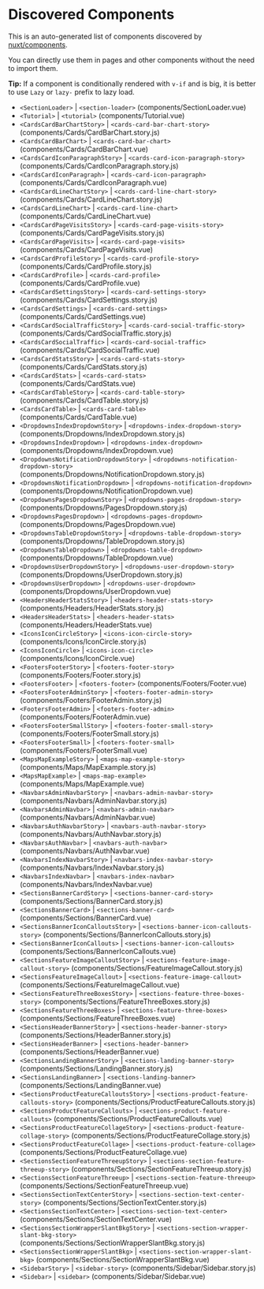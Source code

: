 # Discovered Components

This is an auto-generated list of components discovered by [nuxt/components](https://github.com/nuxt/components).

You can directly use them in pages and other components without the need to import them.

**Tip:** If a component is conditionally rendered with `v-if` and is big, it is better to use `Lazy` or `lazy-` prefix to lazy load.

- `<SectionLoader>` | `<section-loader>` (components/SectionLoader.vue)
- `<Tutorial>` | `<tutorial>` (components/Tutorial.vue)
- `<CardsCardBarChartStory>` | `<cards-card-bar-chart-story>` (components/Cards/CardBarChart.story.js)
- `<CardsCardBarChart>` | `<cards-card-bar-chart>` (components/Cards/CardBarChart.vue)
- `<CardsCardIconParagraphStory>` | `<cards-card-icon-paragraph-story>` (components/Cards/CardIconParagraph.story.js)
- `<CardsCardIconParagraph>` | `<cards-card-icon-paragraph>` (components/Cards/CardIconParagraph.vue)
- `<CardsCardLineChartStory>` | `<cards-card-line-chart-story>` (components/Cards/CardLineChart.story.js)
- `<CardsCardLineChart>` | `<cards-card-line-chart>` (components/Cards/CardLineChart.vue)
- `<CardsCardPageVisitsStory>` | `<cards-card-page-visits-story>` (components/Cards/CardPageVisits.story.js)
- `<CardsCardPageVisits>` | `<cards-card-page-visits>` (components/Cards/CardPageVisits.vue)
- `<CardsCardProfileStory>` | `<cards-card-profile-story>` (components/Cards/CardProfile.story.js)
- `<CardsCardProfile>` | `<cards-card-profile>` (components/Cards/CardProfile.vue)
- `<CardsCardSettingsStory>` | `<cards-card-settings-story>` (components/Cards/CardSettings.story.js)
- `<CardsCardSettings>` | `<cards-card-settings>` (components/Cards/CardSettings.vue)
- `<CardsCardSocialTrafficStory>` | `<cards-card-social-traffic-story>` (components/Cards/CardSocialTraffic.story.js)
- `<CardsCardSocialTraffic>` | `<cards-card-social-traffic>` (components/Cards/CardSocialTraffic.vue)
- `<CardsCardStatsStory>` | `<cards-card-stats-story>` (components/Cards/CardStats.story.js)
- `<CardsCardStats>` | `<cards-card-stats>` (components/Cards/CardStats.vue)
- `<CardsCardTableStory>` | `<cards-card-table-story>` (components/Cards/CardTable.story.js)
- `<CardsCardTable>` | `<cards-card-table>` (components/Cards/CardTable.vue)
- `<DropdownsIndexDropdownStory>` | `<dropdowns-index-dropdown-story>` (components/Dropdowns/IndexDropdown.story.js)
- `<DropdownsIndexDropdown>` | `<dropdowns-index-dropdown>` (components/Dropdowns/IndexDropdown.vue)
- `<DropdownsNotificationDropdownStory>` | `<dropdowns-notification-dropdown-story>` (components/Dropdowns/NotificationDropdown.story.js)
- `<DropdownsNotificationDropdown>` | `<dropdowns-notification-dropdown>` (components/Dropdowns/NotificationDropdown.vue)
- `<DropdownsPagesDropdownStory>` | `<dropdowns-pages-dropdown-story>` (components/Dropdowns/PagesDropdown.story.js)
- `<DropdownsPagesDropdown>` | `<dropdowns-pages-dropdown>` (components/Dropdowns/PagesDropdown.vue)
- `<DropdownsTableDropdownStory>` | `<dropdowns-table-dropdown-story>` (components/Dropdowns/TableDropdown.story.js)
- `<DropdownsTableDropdown>` | `<dropdowns-table-dropdown>` (components/Dropdowns/TableDropdown.vue)
- `<DropdownsUserDropdownStory>` | `<dropdowns-user-dropdown-story>` (components/Dropdowns/UserDropdown.story.js)
- `<DropdownsUserDropdown>` | `<dropdowns-user-dropdown>` (components/Dropdowns/UserDropdown.vue)
- `<HeadersHeaderStatsStory>` | `<headers-header-stats-story>` (components/Headers/HeaderStats.story.js)
- `<HeadersHeaderStats>` | `<headers-header-stats>` (components/Headers/HeaderStats.vue)
- `<IconsIconCircleStory>` | `<icons-icon-circle-story>` (components/Icons/IconCircle.story.js)
- `<IconsIconCircle>` | `<icons-icon-circle>` (components/Icons/IconCircle.vue)
- `<FootersFooterStory>` | `<footers-footer-story>` (components/Footers/Footer.story.js)
- `<FootersFooter>` | `<footers-footer>` (components/Footers/Footer.vue)
- `<FootersFooterAdminStory>` | `<footers-footer-admin-story>` (components/Footers/FooterAdmin.story.js)
- `<FootersFooterAdmin>` | `<footers-footer-admin>` (components/Footers/FooterAdmin.vue)
- `<FootersFooterSmallStory>` | `<footers-footer-small-story>` (components/Footers/FooterSmall.story.js)
- `<FootersFooterSmall>` | `<footers-footer-small>` (components/Footers/FooterSmall.vue)
- `<MapsMapExampleStory>` | `<maps-map-example-story>` (components/Maps/MapExample.story.js)
- `<MapsMapExample>` | `<maps-map-example>` (components/Maps/MapExample.vue)
- `<NavbarsAdminNavbarStory>` | `<navbars-admin-navbar-story>` (components/Navbars/AdminNavbar.story.js)
- `<NavbarsAdminNavbar>` | `<navbars-admin-navbar>` (components/Navbars/AdminNavbar.vue)
- `<NavbarsAuthNavbarStory>` | `<navbars-auth-navbar-story>` (components/Navbars/AuthNavbar.story.js)
- `<NavbarsAuthNavbar>` | `<navbars-auth-navbar>` (components/Navbars/AuthNavbar.vue)
- `<NavbarsIndexNavbarStory>` | `<navbars-index-navbar-story>` (components/Navbars/IndexNavbar.story.js)
- `<NavbarsIndexNavbar>` | `<navbars-index-navbar>` (components/Navbars/IndexNavbar.vue)
- `<SectionsBannerCardStory>` | `<sections-banner-card-story>` (components/Sections/BannerCard.story.js)
- `<SectionsBannerCard>` | `<sections-banner-card>` (components/Sections/BannerCard.vue)
- `<SectionsBannerIconCalloutsStory>` | `<sections-banner-icon-callouts-story>` (components/Sections/BannerIconCallouts.story.js)
- `<SectionsBannerIconCallouts>` | `<sections-banner-icon-callouts>` (components/Sections/BannerIconCallouts.vue)
- `<SectionsFeatureImageCalloutStory>` | `<sections-feature-image-callout-story>` (components/Sections/FeatureImageCallout.story.js)
- `<SectionsFeatureImageCallout>` | `<sections-feature-image-callout>` (components/Sections/FeatureImageCallout.vue)
- `<SectionsFeatureThreeBoxesStory>` | `<sections-feature-three-boxes-story>` (components/Sections/FeatureThreeBoxes.story.js)
- `<SectionsFeatureThreeBoxes>` | `<sections-feature-three-boxes>` (components/Sections/FeatureThreeBoxes.vue)
- `<SectionsHeaderBannerStory>` | `<sections-header-banner-story>` (components/Sections/HeaderBanner.story.js)
- `<SectionsHeaderBanner>` | `<sections-header-banner>` (components/Sections/HeaderBanner.vue)
- `<SectionsLandingBannerStory>` | `<sections-landing-banner-story>` (components/Sections/LandingBanner.story.js)
- `<SectionsLandingBanner>` | `<sections-landing-banner>` (components/Sections/LandingBanner.vue)
- `<SectionsProductFeatureCalloutsStory>` | `<sections-product-feature-callouts-story>` (components/Sections/ProductFeatureCallouts.story.js)
- `<SectionsProductFeatureCallouts>` | `<sections-product-feature-callouts>` (components/Sections/ProductFeatureCallouts.vue)
- `<SectionsProductFeatureCollageStory>` | `<sections-product-feature-collage-story>` (components/Sections/ProductFeatureCollage.story.js)
- `<SectionsProductFeatureCollage>` | `<sections-product-feature-collage>` (components/Sections/ProductFeatureCollage.vue)
- `<SectionsSectionFeatureThreeupStory>` | `<sections-section-feature-threeup-story>` (components/Sections/SectionFeatureThreeup.story.js)
- `<SectionsSectionFeatureThreeup>` | `<sections-section-feature-threeup>` (components/Sections/SectionFeatureThreeup.vue)
- `<SectionsSectionTextCenterStory>` | `<sections-section-text-center-story>` (components/Sections/SectionTextCenter.story.js)
- `<SectionsSectionTextCenter>` | `<sections-section-text-center>` (components/Sections/SectionTextCenter.vue)
- `<SectionsSectionWrapperSlantBkgStory>` | `<sections-section-wrapper-slant-bkg-story>` (components/Sections/SectionWrapperSlantBkg.story.js)
- `<SectionsSectionWrapperSlantBkg>` | `<sections-section-wrapper-slant-bkg>` (components/Sections/SectionWrapperSlantBkg.vue)
- `<SidebarStory>` | `<sidebar-story>` (components/Sidebar/Sidebar.story.js)
- `<Sidebar>` | `<sidebar>` (components/Sidebar/Sidebar.vue)
